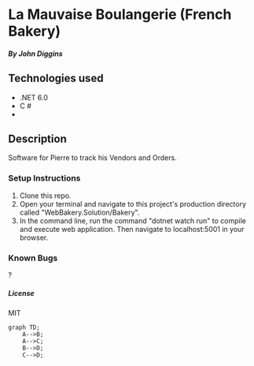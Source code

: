 # La Mauvaise Boulangerie (French Bakery)

#### _By John Diggins_

## Technologies used
* .NET 6.0
* C #
* 

## Description
  Software for Pierre to track his Vendors and Orders.

### Setup Instructions

1. Clone this repo.
2. Open your terminal and navigate to this project's production directory called "WebBakery.Solution/Bakery".
3. In the command line, run the command "dotnet watch run" to compile and execute web application.  Then navigate to localhost:5001 in your browser.

### Known Bugs

?

##### License
MIT

```mermaid
graph TD;
    A-->B;
    A-->C;
    B-->D;
    C-->D;
```
